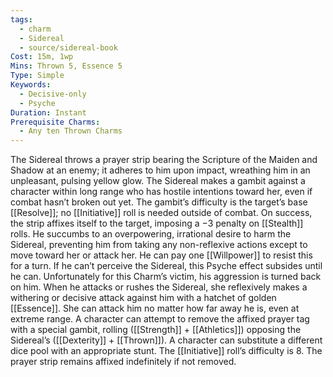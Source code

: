 ```yaml
---
tags:
  - charm
  - Sidereal
  - source/sidereal-book
Cost: 15m, 1wp
Mins: Thrown 5, Essence 5
Type: Simple
Keywords:
  - Decisive-only
  - Psyche
Duration: Instant
Prerequisite Charms:
  - Any ten Thrown Charms
---
```

The Sidereal throws a prayer strip bearing the Scripture of the Maiden and Shadow at an enemy; it adheres to him upon impact, wreathing him in an unpleasant, pulsing yellow glow. The Sidereal makes a gambit against a character within long range who has hostile intentions toward her, even if combat hasn’t broken out yet. The gambit’s difficulty is the target’s base [[Resolve]]; no [[Initiative]] roll is needed outside of combat. On success, the strip affixes itself to the target, imposing a −3 penalty on [[Stealth]] rolls. He succumbs to an overpowering, irrational desire to harm the Sidereal, preventing him from taking any non-reflexive actions except to move toward her or attack her. He can pay one [[Willpower]] to resist this for a turn. If he can’t perceive the Sidereal, this Psyche effect subsides until he can. Unfortunately for this Charm’s victim, his aggression is turned back on him. When he attacks or rushes the Sidereal, she reflexively makes a withering or decisive attack against him with a hatchet of golden [[Essence]]. She can attack him no matter how far away he is, even at extreme range. A character can attempt to remove the affixed prayer tag with a special gambit, rolling ([[Strength]] + [[Athletics]]) opposing the Sidereal’s ([[Dexterity]] + [[Thrown]]). A character can substitute a different dice pool with an appropriate stunt. The [[Initiative]] roll’s difficulty is 8. The prayer strip remains affixed indefinitely if not removed.